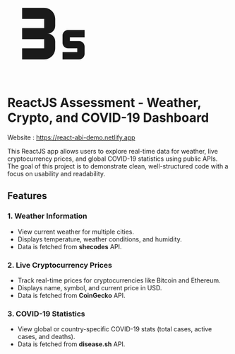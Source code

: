 <svg stroke="currentColor" fill="currentColor" stroke-width="0" viewBox="0 0 24 24" height="200px" width="200px" xmlns="http://www.w3.org/2000/svg"><path fill="none" d="M0 0h24v24H0z"></path><path d="M21 11v2h-4v1h2.5c.83 0 1.5.68 1.5 1.5v2c0 .83-.67 1.5-1.5 1.5H15v-2h4v-1h-2.5c-.82 0-1.5-.68-1.5-1.5v-2c0-.82.68-1.5 1.5-1.5H21zM4 5v3h6v2.5H4v3h6V16H4v3h6c1.66 0 3-1.34 3-3v-1.9a2.1 2.1 0 0 0-2.1-2.1A2.1 2.1 0 0 0 13 9.9V8c0-1.66-1.34-3-3-3H4z"></path></svg>

# ReactJS Assessment - Weather, Crypto, and COVID-19 Dashboard

Website : https://react-abi-demo.netlify.app

This ReactJS app allows users to explore real-time data for weather, live cryptocurrency prices, and global COVID-19 statistics using public APIs. The goal of this project is to demonstrate clean, well-structured code with a focus on usability and readability.

## Features

### 1. **Weather Information**
- View current weather for multiple cities.
- Displays temperature, weather conditions, and humidity.
- Data is fetched from **shecodes** API.

### 2. **Live Cryptocurrency Prices**
- Track real-time prices for cryptocurrencies like Bitcoin and Ethereum.
- Displays name, symbol, and current price in USD.
- Data is fetched from **CoinGecko** API.

### 3. **COVID-19 Statistics**
- View global or country-specific COVID-19 stats (total cases, active cases, and deaths).
- Data is fetched from **disease.sh** API.
